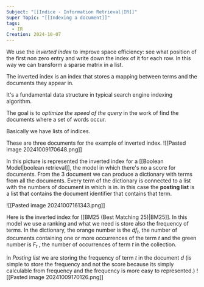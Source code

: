```yaml
---
Subject: "[[Indice - Information Retrieval|IR]]"
Super Topic: "[[Indexing a document]]"
tags:
  - IR
Creation: 2024-10-07
---
```

We use the *inverted index* to improve space efficiency: see what position of the first non zero entry and write down the index of it for each row. In this way we can transform a sparse matrix in a list.


The inverted index is an index that stores a mapping between terms and the documents they appear in.

It's a fundamental data structure in typical search engine indexing algorithm.

The goal is to *optimize the speed of the query* in the work of find the documents where a set of words occur.

Basically we have lists of indices.


These are three documents for the example of inverted index.
![[Pasted image 20241009170648.png]]

In this picture is represented the inverted index for a [[Boolean Model|boolean retrieval]], the model in which there's no a score for documents.
From the 3 document we can produce a dictionary with terms from all the documents. 
Every term of the dictionary is connected to a list with the numbers of document in which is in.
in this case the **posting list** is a list that contains the document identifier that contains that term.

![[Pasted image 20241007161343.png]]

Here is the inverted index for [[BM25 (Best Matching 25)|BM25]]. In this model we use a ranking and what we need is store also the frequency of terms. In the dictionary, the orange number is the $df_{t}$, the number of documents containing one or more occurrences of the term $t$ and the green number is $F_{t}$ , the number of occurrences of term $t$ in the collection.

In *Posting list* we are storing the frequency of term $t$ in the document $d$ (is simple to store the frequency and not the score because its simply calculable from frequency and the frequency is more easy to represented.)
![[Pasted image 20241009170126.png]]